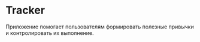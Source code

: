 # Tracker
Приложение помогает пользователям формировать полезные привычки и контролировать их выполнение.
